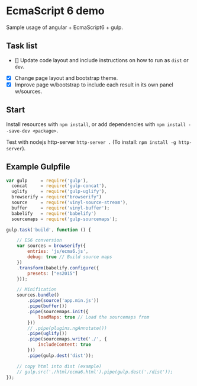 # EcmaScript 6 demo

Sample usage of angular + EcmaScript6 + gulp.

## Task list

- [] Update code layout and include instructions on how to run as `dist` or `dev`.
- [x] Change page layout and bootstrap theme.
- [x] Improve page w/bootstrap to include each result in its own panel w/sources.

## Start

Install resources with `npm install`, or add dependencies with `npm install --save-dev <package>`.

Test with nodejs http-server `http-server .` (To install: `npm install -g http-server`).

## Example Gulpfile

```javascript
var gulp     = require('gulp'),
  concat     = require('gulp-concat'),
  uglify     = require('gulp-uglify'),
  browserify = require("browserify")
  source     = require('vinyl-source-stream'),
  buffer     = require('vinyl-buffer');
  babelify   = require('babelify')
  sourcemaps = require('gulp-sourcemaps');

gulp.task('build', function () {

    // ES6 conversion
    var sources = browserify({
		entries: 'js/ecma6.js',
		debug: true // Build source maps
	})
	.transform(babelify.configure({
		presets: ["es2015"]
	}));

    // Minification
    sources.bundle()
		.pipe(source('app.min.js'))
		.pipe(buffer())
		.pipe(sourcemaps.init({
			loadMaps: true // Load the sourcemaps from
		}))
		// .pipe(plugins.ngAnnotate())
		.pipe(uglify())
		.pipe(sourcemaps.write('./', {
			includeContent: true
		}))
		.pipe(gulp.dest('dist'));

    // copy html into dist (example)
    // gulp.src('./html/ecma6.html').pipe(gulp.dest('./dist'));
});
```
